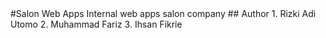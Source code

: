 <snippet>
  <content>
#Salon Web Apps
Internal web apps salon company
## Author
1. Rizki Adi Utomo
2. Muhammad Fariz
3. Ihsan Fikrie

</content>
</snippet>